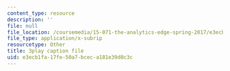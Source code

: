 ```yaml
---
content_type: resource
description: ''
file: null
file_location: /coursemedia/15-071-the-analytics-edge-spring-2017/e3ecb1fa17fe50a7bceca181e39d0c3c_O7AoQhYEdLA.vtt
file_type: application/x-subrip
resourcetype: Other
title: 3play caption file
uid: e3ecb1fa-17fe-50a7-bcec-a181e39d0c3c
---
```

